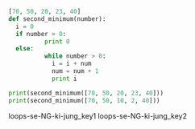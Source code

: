 ```python
[70, 50, 20, 23, 40]
def second_minimum(number):
  i = 0
  if number > 0:
          print 0
  else:
          while number > 0:
            i = i + num
            num = num + 1
            print i          

print(second_minimum([70, 50, 20, 23, 40]))
print(second_minimum([70, 50, 10, 2, 40]))

```
loops-se-NG-ki-jung_key1
loops-se-NG-ki-jung_key2
